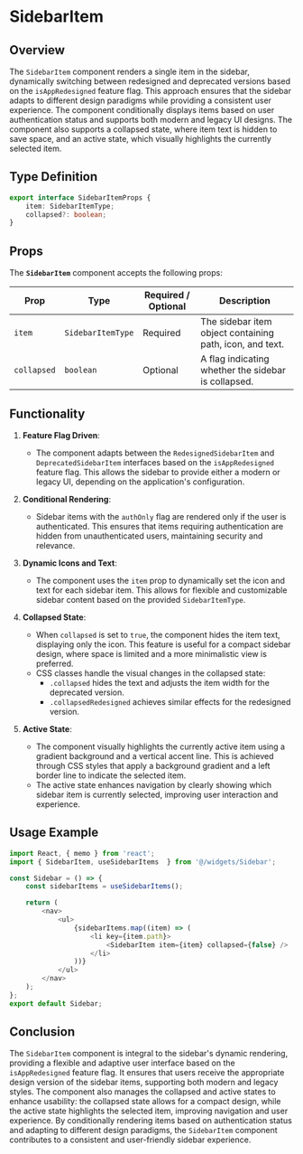# SidebarItem

## Overview
The `SidebarItem` component renders a single item in the sidebar, dynamically switching between redesigned and deprecated versions based on the `isAppRedesigned` feature flag. This approach ensures that the sidebar adapts to different design paradigms while providing a consistent user experience. The component conditionally displays items based on user authentication status and supports both modern and legacy UI designs.
The component also supports a collapsed state, where item text is hidden to save space, and an active state, which visually highlights the currently selected item.

## Type Definition
```typescript
export interface SidebarItemProps {
    item: SidebarItemType;
    collapsed?: boolean;
}
```

## Props

The **`SidebarItem`** component accepts the following props:

| Prop              | Type                                  | Required / Optional | Description                                                  |
|-------------------|---------------------------------------|----------------------|--------------------------------------------------------------|
| `item`       | `SidebarItemType`                              | Required            | The sidebar item object containing path, icon, and text.                |
| `collapsed`          | `boolean`                              | Optional              | A flag indicating whether the sidebar is collapsed.                                  |


## Functionality

1. **Feature Flag Driven**:
    - The component adapts between the `RedesignedSidebarItem` and `DeprecatedSidebarItem` interfaces based on the `isAppRedesigned` feature flag. This allows the sidebar to provide either a modern or legacy UI, depending on the application's configuration.

2. **Conditional Rendering**:
    - Sidebar items with the `authOnly` flag are rendered only if the user is authenticated. This ensures that items requiring authentication are hidden from unauthenticated users, maintaining security and relevance.

3. **Dynamic Icons and Text**:
    - The component uses the `item` prop to dynamically set the icon and text for each sidebar item. This allows for flexible and customizable sidebar content based on the provided `SidebarItemType`.

4. **Collapsed State**:
    - When `collapsed` is set to `true`, the component hides the item text, displaying only the icon. This feature is useful for a compact sidebar design, where space is limited and a more minimalistic view is preferred.
    - CSS classes handle the visual changes in the collapsed state:
        - `.collapsed` hides the text and adjusts the item width for the deprecated version.
        - `.collapsedRedesigned` achieves similar effects for the redesigned version.

5. **Active State**:
    - The component visually highlights the currently active item using a gradient background and a vertical accent line. This is achieved through CSS styles that apply a background gradient and a left border line to indicate the selected item.
    - The active state enhances navigation by clearly showing which sidebar item is currently selected, improving user interaction and experience.

## Usage Example
```typescript jsx
import React, { memo } from 'react';
import { SidebarItem, useSidebarItems  } from '@/widgets/Sidebar';

const Sidebar = () => {
    const sidebarItems = useSidebarItems();

    return (
        <nav>
            <ul>
                {sidebarItems.map((item) => (
                    <li key={item.path}>
                        <SidebarItem item={item} collapsed={false} />
                    </li>
                ))}
            </ul>
        </nav>
    );
};
export default Sidebar;
```

## Conclusion
The `SidebarItem` component is integral to the sidebar's dynamic rendering, providing a flexible and adaptive user interface based on the `isAppRedesigned` feature flag. 
It ensures that users receive the appropriate design version of the sidebar items, supporting both modern and legacy styles. 
The component also manages the collapsed and active states to enhance usability: the collapsed state allows for a compact design, while the active state highlights the selected item, improving navigation and user experience. 
By conditionally rendering items based on authentication status and adapting to different design paradigms, the `SidebarItem` component contributes to a consistent and user-friendly sidebar experience.
